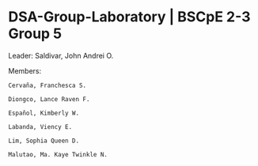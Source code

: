 # DSA-Group-Laboratory | BSCpE 2-3 Group 5

Leader: Saldivar, John Andrei O.

Members:
  
    Cervaña, Franchesca S.
    
    Diongco, Lance Raven F.
    
    Español, Kimberly W.
    
    Labanda, Viency E. 
    
    Lim, Sophia Queen D.
    
    Malutao, Ma. Kaye Twinkle N.
